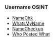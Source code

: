 ### Username OSINT

- [NameChk](https://namechk.com/)
- [WhatsMyName](https://whatsmyname.app/)
- [NameCheckup](https://namecheckup.com/)
- [Who Posted What](https://whopostedwhat.com)

